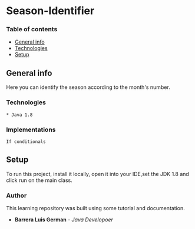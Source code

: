 
# Season-Identifier

### Table of contents
* [General info](#general-info)
* [Technologies](#technologies)
* [Setup](#setup)

## General info
Here you can identify the season according to the month's number.

### Technologies 

````
* Java 1.8
````
### Implementations

````
If conditionals
````

## Setup
To run this project, install it locally, open it into your IDE,set the JDK 1.8 and click run on the main class.


### Author
This learning repository was built using some tutorial and documentation.

* **Barrera Luis German**  - *Java Developoer*

